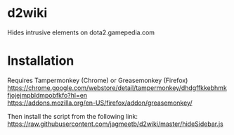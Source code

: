 # d2wiki
Hides intrusive elements on dota2.gamepedia.com

# Installation
Requires Tampermonkey (Chrome) or Greasemonkey (Firefox)  
https://chrome.google.com/webstore/detail/tampermonkey/dhdgffkkebhmkfjojejmpbldmpobfkfo?hl=en  
https://addons.mozilla.org/en-US/firefox/addon/greasemonkey/

Then install the script from the following link:  
https://raw.githubusercontent.com/jagmeetb/d2wiki/master/hideSidebar.js

